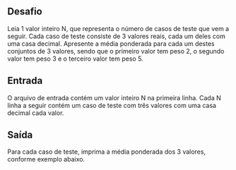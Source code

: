 ## Desafio
Leia 1 valor inteiro N, que representa o número de casos de teste que vem a seguir. Cada caso de teste consiste de 3 valores reais, cada um deles com uma casa decimal. Apresente a média ponderada para cada um destes conjuntos de 3 valores, sendo que o primeiro valor tem peso 2, o segundo valor tem peso 3 e o terceiro valor tem peso 5.

## Entrada
O arquivo de entrada contém um valor inteiro N na primeira linha. Cada N linha a seguir contém um caso de teste com três valores com uma casa decimal cada valor.

## Saída
Para cada caso de teste, imprima a média ponderada dos 3 valores, conforme exemplo abaixo.